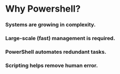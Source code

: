 # Why Powershell?
### Systems are growing in complexity.
### Large-scale (fast) management is required.
### PowerShell automates redundant tasks.
### Scripting helps remove human error.
